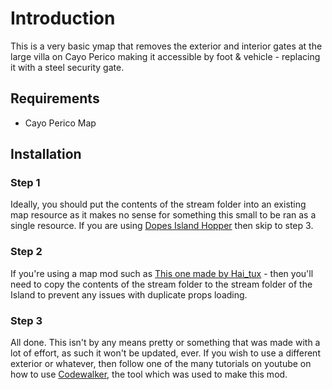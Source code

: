 # Introduction

This is a very basic ymap that removes the exterior and interior gates at the large villa on Cayo Perico making it accessible by foot & vehicle - replacing it with a steel security gate.

## Requirements

- Cayo Perico Map


## Installation


### Step 1

Ideally, you should put the contents of the stream folder into an existing map resource as it makes no sense for something this small to be ran as a single resource. 
If you are using [Dopes Island Hopper](https://forum.cfx.re/t/dope-island-hopper-hop-between-los-santos-and-cayo-perico-island/1915671) then skip to step 3. 

### Step 2

If you're using a map mod such as [This one made by Hai_tux](https://forum.cfx.re/t/the-cayo-perico-island-available-for-fivem/1897446) - then you'll need to copy the contents of the stream
folder to the stream folder of the Island to prevent any issues with duplicate props loading.

### Step 3

All done. This isn't by any means pretty or something that was made with a lot of effort, as such it won't be updated, ever. If you wish to use a different exterior or whatever, then 
follow one of the many tutorials on youtube on how to use [Codewalker](https://www.gta5-mods.com/tools/codewalker-gtav-interactive-3d-map), the tool which was used to make this mod.
